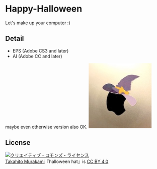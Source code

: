 # Happy-Halloween
Let's make up your computer :) 


## Detail
- EPS (Adobe CS3 and later)
- AI (Adobe CC and later)

maybe even otherwise version also OK.
<img src="/img/img.jpeg" width="200px">

## License

<a rel="license" href="http://creativecommons.org/licenses/by/4.0/"><img alt="クリエイティブ・コモンズ・ライセンス" style="border-width:0" src="https://i.creativecommons.org/l/by/4.0/88x31.png" /></a><br /><a xmlns:cc="http://creativecommons.org/ns#" href="https://kamiwork.com" property="cc:attributionName" rel="cc:attributionURL">Takahito Murakami</a>『<span xmlns:dct="http://purl.org/dc/terms/" property="dct:title">halloween hat</span>』is <a rel="license" href="http://creativecommons.org/licenses/by/4.0/">CC BY 4.0</a>
